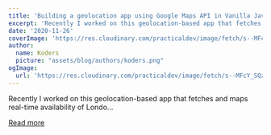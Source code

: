 ```yaml
---
title: 'Building a geolocation app using Google Maps API in Vanilla JavaScript'
excerpt: 'Recently I worked on this geolocation-based app that fetches and maps real-time availability of Londo...'
date: '2020-11-26'
coverImage: 'https://res.cloudinary.com/practicaldev/image/fetch/s--MFcY_SQz--/c_imagga_scale,f_auto,fl_progressive,h_420,q_auto,w_1000/https://dev-to-uploads.s3.amazonaws.com/i/pqhe6g4xd5smb9bgc2qd.png'
author:
  name: Koders
  picture: "assets/blog/authors/koders.png"
ogImage:
  url: 'https://res.cloudinary.com/practicaldev/image/fetch/s--MFcY_SQz--/c_imagga_scale,f_auto,fl_progressive,h_420,q_auto,w_1000/https://dev-to-uploads.s3.amazonaws.com/i/pqhe6g4xd5smb9bgc2qd.png'
---
```


Recently I worked on this geolocation-based app that fetches and maps real-time availability of Londo...

[Read more](https://dev.to/ritaxcorreia/building-a-geolocation-app-using-google-maps-api-in-vanilla-js-484i)
